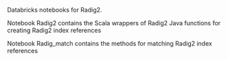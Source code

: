Databricks notebooks for Radig2.

Notebook Radig2 contains the Scala wrappers of Radig2 Java functions for creating Radig2 index references

Notebook Radig_match contains the methods for matching Radig2 index references

